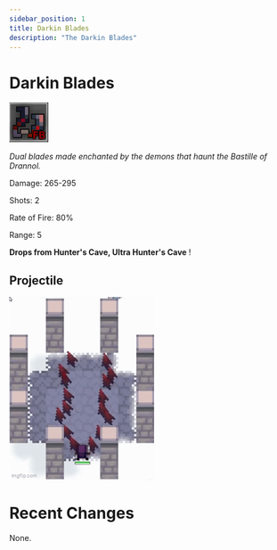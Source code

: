```yaml
---
sidebar_position: 1
title: Darkin Blades
description: "The Darkin Blades"
---
```


# Darkin Blades

![darkin](https://raw.githubusercontent.com/Terracidal/Gifs/refs/heads/main/Darkin.png)

<i>Dual blades made enchanted by the demons that haunt the Bastille of Drannol.</i>

Damage: 265-295

Shots: 2

Rate of Fire: 80%

Range: 5


**Drops from Hunter's Cave, Ultra Hunter's Cave** !
## Projectile

![Darkin Projectile](https://raw.githubusercontent.com/Terracidal/Gifs/refs/heads/main/9ff7yr.gif)

# Recent Changes
None. 

